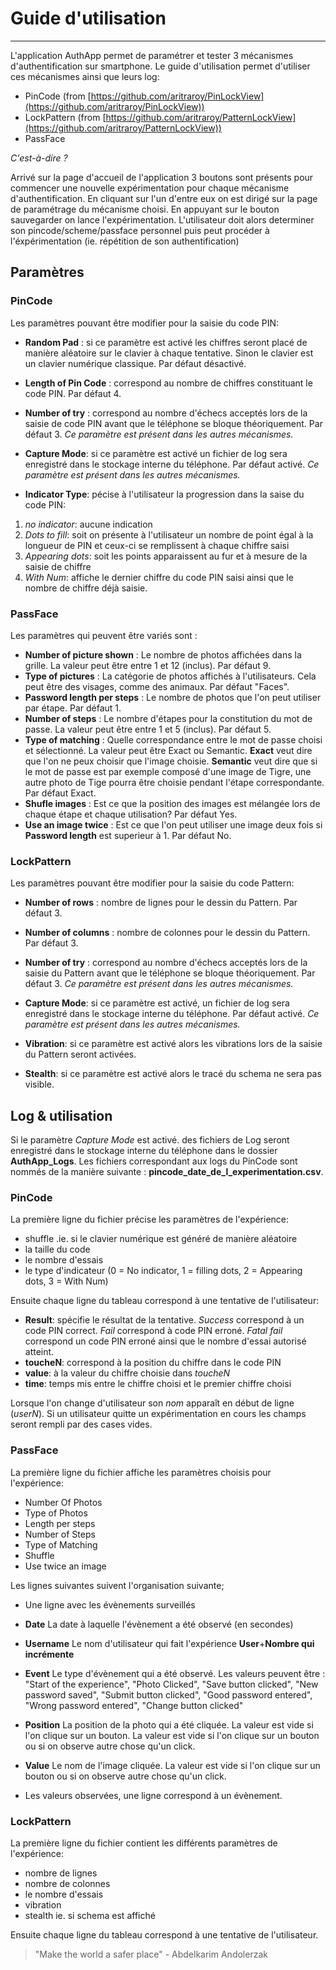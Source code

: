# Guide d'utilisation
*********************

L'application AuthApp permet de paramétrer et tester 3 mécanismes d'authentification sur smartphone. Le guide d'utilisation permet d'utiliser ces mécanismes ainsi que leurs log:

+ PinCode (from [https://github.com/aritraroy/PinLockView](https://github.com/aritraroy/PinLockView))
+ LockPattern (from [https://github.com/aritraroy/PatternLockView](https://github.com/aritraroy/PatternLockView))
+ PassFace



*C'est-à-dire ?*

Arrivé sur la page d'accueil de l'application 3 boutons sont présents pour commencer une nouvelle expérimentation pour chaque mécanisme d'authentification. En cliquant sur l'un d'entre eux on est dirigé sur la page de paramétrage du mécanisme choisi. En appuyant sur le bouton sauvegarder on lance l'expérimentation. L'utilisateur doit alors determiner son pincode/scheme/passface personnel puis peut procéder à l'éxpérimentation (ie. répétition de son authentification)
## Paramètres

### PinCode
Les paramètres pouvant être modifier pour la saisie du code PIN:

+ **Random Pad** : si ce paramètre est activé les chiffres seront placé de manière aléatoire sur le clavier à chaque tentative. Sinon le clavier est un clavier numérique classique. Par défaut désactivé.

+ **Length of Pin Code** : correspond au nombre de chiffres constituant le code PIN. Par défaut 4.

+  **Number of try** :  correspond au nombre d'échecs acceptés lors de la saisie de code PIN avant que le téléphone se bloque théoriquement. Par défaut 3.
*Ce paramètre est présent dans les autres mécanismes.*

+  **Capture Mode**: si ce paramètre est activé un fichier de log sera enregistré dans le stockage interne du téléphone. Par défaut activé.
*Ce paramètre est présent dans les autres mécanismes.*
+  **Indicator Type**: pécise à l'utilisateur la progression dans la saise du code PIN:
 1. *no indicator*: aucune indication
 2. *Dots to fill*:  soit on présente à l'utilisateur un nombre de point égal à la longueur de PIN et ceux-ci se remplissent à chaque chiffre saisi
 3. *Appearing dots*: soit les points apparaissent au fur et à mesure de la saisie de chiffre
 4. *With Num*: affiche le dernier chiffre du code PIN saisi ainsi que le nombre de chiffre déjà saisie.


### PassFace
Les paramètres qui peuvent être variés sont :
+ **Number of picture shown** : Le nombre de photos affichées dans la grille. La valeur peut être entre 1 et 12 (inclus). Par défaut 9.
+ **Type of pictures** : La catégorie de photos affichés à l'utilisateurs. Cela peut être des visages, comme des animaux. Par défaut "Faces".
+ **Password length per steps** : Le nombre de photos que l'on peut utiliser par étape. Par défaut 1.
+ **Number of steps** : Le nombre d'étapes pour la constitution du mot de passe. La valeur peut être entre 1 et 5 (inclus). Par défaut 5.
+ **Type of matching** : Quelle correspondance entre le mot de passe choisi et sélectionné. La valeur peut être Exact ou Semantic. **Exact** veut dire que l'on ne peux choisir que l'image choisie. **Semantic** veut dire que si le mot de passe est par exemple composé d'une image de Tigre, une autre photo de Tige pourra être choisie pendant l'étape correspondante. Par défaut Exact.
+ **Shufle images** : Est ce que la position des images est mélangée lors de chaque étape et chaque utilisation? Par défaut Yes.
+ **Use an image twice** : Est ce que l'on peut utiliser une image deux fois si **Password length** est superieur à 1. Par défaut No.

### LockPattern
Les paramètres pouvant être modifier pour la saisie du code Pattern:

+ **Number of rows** : nombre de lignes pour le dessin du Pattern. Par défaut 3.

+ **Number of columns** : nombre de colonnes pour le dessin du Pattern. Par défaut 3.

+  **Number of try** :  correspond au nombre d'échecs acceptés lors de la saisie du Pattern avant que le téléphone se bloque théoriquement. Par défaut 3.
*Ce paramètre est présent dans les autres mécanismes.*

+  **Capture Mode**: si ce paramètre est activé, un fichier de log sera enregistré dans le stockage interne du téléphone. Par défaut activé.
*Ce paramètre est présent dans les autres mécanismes.*

+  **Vibration**: si ce paramètre est activé alors les vibrations lors de la saisie du Pattern seront activées.

+  **Stealth**: si ce paramètre est activé alors le tracé du schema ne sera pas visible.


## Log & utilisation

Si le paramètre *Capture Mode* est activé. des fichiers de Log seront enregistré dans le stockage interne du téléphone dans le dossier **AuthApp_Logs**. Les fichiers correspondant aux logs du PinCode sont nommés de la manière suivante : **pincode_date_de_l_experimentation.csv**.

### PinCode

La première ligne du fichier précise les paramètres de l'expérience:

+  shuffle .ie. si le clavier numérique est généré de manière aléatoire
+   la taille du code
+  le nombre d'essais
+ le type d'indicateur (0 = No indicator, 1 = filling dots, 2 = Appearing dots, 3 = With Num)

Ensuite chaque ligne du tableau correspond à une tentative de l'utilisateur:

+ **Result**: spécifie le résultat de la tentative. *Success* correspond à un code PIN correct. *Fail* correspond à code PIN erroné. *Fatal fail* correspond un code PIN erroné ainsi que le nombre d'essai autorisé atteint.  
+  **toucheN**: correspond à la position du chiffre dans le code PIN
+  **value**: à la valeur du chiffre choisie dans *toucheN*
+ **time**:  temps mis entre le chiffre choisi et le premier chiffre choisi

Lorsque l'on change d'utilisateur son *nom* apparaît en début de ligne (*userN*). Si un utilisateur quitte un expérimentation en cours les champs seront rempli par des cases vides.

### PassFace

La première ligne du fichier affiche les paramètres choisis pour l'expérience:
+ Number Of Photos
+ Type of Photos
+ Length per steps
+ Number of Steps
+ Type of Matching
+ Shuffle
+ Use twice an image

Les lignes suivantes suivent l'organisation suivante;
+ Une ligne avec les évènements surveillés
+ **Date** La date à laquelle l'évènement a été observé (en secondes)
+ **Username** Le nom d'utilisateur qui fait l'expérience **User**+**Nombre qui incrémente**
+ **Event** Le type d'évènement qui a été observé. Les valeurs peuvent être : "Start of the experience", "Photo Clicked", "Save button clicked", "New password saved", "Submit button clicked", "Good password entered", "Wrong password entered", "Change button clicked"
+ **Position** La position de la photo qui a été cliquée. La valeur est vide si l'on clique sur un bouton.  La valeur est vide si l'on clique sur un bouton ou si on observe autre chose qu'un click. 
+ **Value** Le nom de l'image cliquée. La valeur est vide si l'on clique sur un bouton ou si on observe autre chose qu'un click.

+ Les valeurs observées, une ligne correspond à un évènement.  

### LockPattern
La première ligne du fichier contient les différents paramètres de l'expérience:

+  nombre de lignes
+  nombre de colonnes
+  le nombre d'essais
+  vibration
+  stealth ie. si schema est affiché

Ensuite chaque ligne du tableau correspond à une tentative de l'utilisateur.




> "Make the world a safer place" - Abdelkarim Andolerzak
